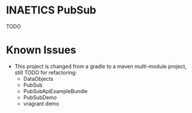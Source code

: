 # INAETICS PubSub

TODO

# Known Issues

 - This project is changed from a gradle to a maven multi-module project, still TODO for refactoring:
	- DataObjects
	- PubSub
	- PubSubApiExampleBundle
	- PubSubDemo
	- vragrant demo
